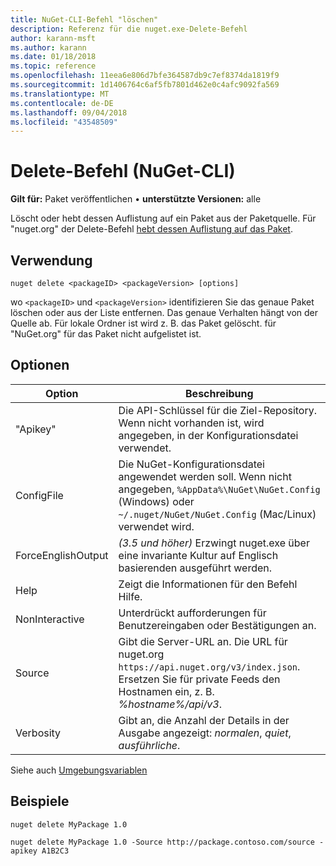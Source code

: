 ```yaml
---
title: NuGet-CLI-Befehl "löschen"
description: Referenz für die nuget.exe-Delete-Befehl
author: karann-msft
ms.author: karann
ms.date: 01/18/2018
ms.topic: reference
ms.openlocfilehash: 11eea6e806d7bfe364587db9c7ef8374da1819f9
ms.sourcegitcommit: 1d1406764c6af5fb7801d462e0c4afc9092fa569
ms.translationtype: MT
ms.contentlocale: de-DE
ms.lasthandoff: 09/04/2018
ms.locfileid: "43548509"
---
```

# <a name="delete-command-nuget-cli"></a>Delete-Befehl (NuGet-CLI)

**Gilt für:** Paket veröffentlichen &bullet; **unterstützte Versionen:** alle

Löscht oder hebt dessen Auflistung auf ein Paket aus der Paketquelle. Für "nuget.org" der Delete-Befehl [hebt dessen Auflistung auf das Paket](../policies/deleting-packages.md).

## <a name="usage"></a>Verwendung

```cli
nuget delete <packageID> <packageVersion> [options]
```

wo `<packageID>` und `<packageVersion>` identifizieren Sie das genaue Paket löschen oder aus der Liste entfernen. Das genaue Verhalten hängt von der Quelle ab. Für lokale Ordner ist wird z. B. das Paket gelöscht. für "NuGet.org" für das Paket nicht aufgelistet ist.

## <a name="options"></a>Optionen

| Option | Beschreibung |
| --- | --- |
| "Apikey" | Die API-Schlüssel für die Ziel-Repository. Wenn nicht vorhanden ist, wird angegeben, in der Konfigurationsdatei verwendet. |
| ConfigFile | Die NuGet-Konfigurationsdatei angewendet werden soll. Wenn nicht angegeben, `%AppData%\NuGet\NuGet.Config` (Windows) oder `~/.nuget/NuGet/NuGet.Config` (Mac/Linux) verwendet wird.|
| ForceEnglishOutput | *(3.5 und höher)*  Erzwingt nuget.exe über eine invariante Kultur auf Englisch basierenden ausgeführt werden. |
| Help | Zeigt die Informationen für den Befehl Hilfe. |
| NonInteractive | Unterdrückt aufforderungen für Benutzereingaben oder Bestätigungen an. |
| Source | Gibt die Server-URL an. Die URL für nuget.org `https://api.nuget.org/v3/index.json`. Ersetzen Sie für private Feeds den Hostnamen ein, z. B. *%hostname%/api/v3*. |
| Verbosity | Gibt an, die Anzahl der Details in der Ausgabe angezeigt: *normalen*, *quiet*, *ausführliche*. |

Siehe auch [Umgebungsvariablen](cli-ref-environment-variables.md)

## <a name="examples"></a>Beispiele

```cli
nuget delete MyPackage 1.0

nuget delete MyPackage 1.0 -Source http://package.contoso.com/source -apikey A1B2C3
```
